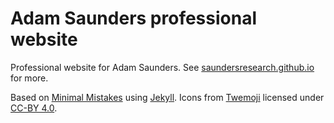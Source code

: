# Adam Saunders professional website

Professional website for Adam Saunders. See [saundersresearch.github.io](saundersresearch.github.io) for more.

Based on [Minimal Mistakes](https://github.com/mmistakes/minimal-mistakes) using [Jekyll](https://jekyllrb.com/). Icons from [Twemoji](https://twemoji.twitter.com/) licensed under [CC-BY 4.0](https://creativecommons.org/licenses/by/4.0/).